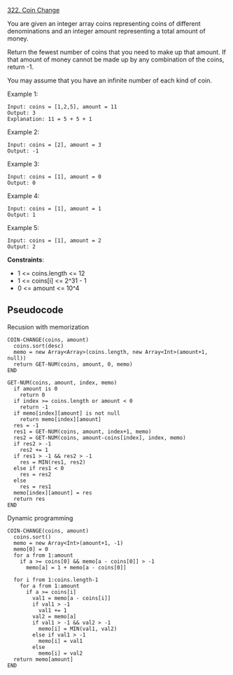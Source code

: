 [322. Coin Change](https://leetcode.com/problems/coin-change)

You are given an integer array coins representing coins of different denominations and an integer amount representing a total amount of money.

Return the fewest number of coins that you need to make up that amount. If that amount of money cannot be made up by any combination of the coins, return -1.

You may assume that you have an infinite number of each kind of coin.

Example 1:

```
Input: coins = [1,2,5], amount = 11
Output: 3
Explanation: 11 = 5 + 5 + 1
```

Example 2:

```
Input: coins = [2], amount = 3
Output: -1
```

Example 3:

```
Input: coins = [1], amount = 0
Output: 0
```

Example 4:

```
Input: coins = [1], amount = 1
Output: 1
```

Example 5:

```
Input: coins = [1], amount = 2
Output: 2
```

**Constraints**:

-   1 <= coins.length <= 12
-   1 <= coins[i] <= 2^31 - 1
-   0 <= amount <= 10^4

## Pseudocode

Recusion with memorization

```
COIN-CHANGE(coins, amount)
  coins.sort(desc)
  memo = new Array<Array>(coins.length, new Array<Int>(amount+1, null))
  return GET-NUM(coins, amount, 0, memo)
END

GET-NUM(coins, amount, index, memo)
  if amount is 0
    return 0
  if index >= coins.length or amount < 0
    return -1
  if memo[index][amount] is not null
    return memo[index][amount]
  res = -1
  res1 = GET-NUM(coins, amount, index+1, memo)
  res2 = GET-NUM(coins, amount-coins[index], index, memo)
  if res2 > -1
    res2 += 1
  if res1 > -1 && res2 > -1
    res = MIN(res1, res2)
  else if res1 < 0
    res = res2
  else
    res = res1
  memo[index][amount] = res
  return res
END
```

Dynamic programming

```
COIN-CHANGE(coins, amount)
  coins.sort()
  memo = new Array<Int>(amount+1, -1)
  memo[0] = 0
  for a from 1:amount
    if a >= coins[0] && memo[a - coins[0]] > -1
      memo[a] = 1 + memo[a - coins[0]]

  for i from 1:coins.length-1
    for a from 1:amount
      if a >= coins[i]
        val1 = memo[a - coins[i]]
        if val1 > -1
          val1 += 1
        val2 = memo[a]
        if val1 > -1 && val2 > -1
          memo[i] = MIN(val1, val2)
        else if val1 > -1
          memo[i] = val1
        else
          memo[i] = val2
  return memo[amount]
END
```

